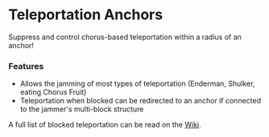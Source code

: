 # Teleportation Anchors<!--$headerTitle--><!--$pmc:delete-->

Suppress and control chorus-based teleportation within a radius of an anchor!<!--$pmc:headerSize-->

### Features
- Allows the jamming of most types of teleportation (Enderman, Shulker, eating Chorus Fruit)
- Teleportation when blocked can be redirected to an anchor if connected to the jammer's multi-block structure

A full list of blocked teleportation can be read on the [Wiki](https://gm4.co/modules/teleportation-anchors).
